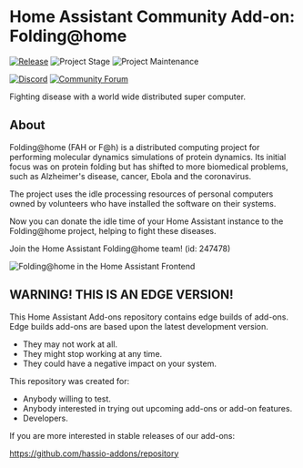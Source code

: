 # Home Assistant Community Add-on: Folding@home

[![Release][release-shield]][release] ![Project Stage][project-stage-shield] ![Project Maintenance][maintenance-shield]

[![Discord][discord-shield]][discord] [![Community Forum][forum-shield]][forum]

Fighting disease with a world wide distributed super computer.

## About

Folding@home (FAH or F@h) is a distributed computing project for performing
molecular dynamics simulations of protein dynamics. Its initial focus was on
protein folding but has shifted to more biomedical problems, such as Alzheimer's
disease, cancer, Ebola and the coronavirus.

The project uses the idle processing resources of personal computers owned by
volunteers who have installed the software on their systems.

Now you can donate the idle time of your Home Assistant instance to the
Folding@home project, helping to fight these diseases.

Join the Home Assistant Folding@home team! (id: 247478)

![Folding@home in the Home Assistant Frontend][screenshot]

## WARNING! THIS IS AN EDGE VERSION!

This Home Assistant Add-ons repository contains edge builds of add-ons.
Edge builds add-ons are based upon the latest development version.

- They may not work at all.
- They might stop working at any time.
- They could have a negative impact on your system.

This repository was created for:

- Anybody willing to test.
- Anybody interested in trying out upcoming add-ons or add-on features.
- Developers.

If you are more interested in stable releases of our add-ons:

<https://github.com/hassio-addons/repository>

[discord-shield]: https://img.shields.io/discord/478094546522079232.svg
[discord]: https://discord.me/hassioaddons
[forum-shield]: https://img.shields.io/badge/community-forum-brightgreen.svg
[forum]: https://community.home-assistant.io/t/home-assistant-community-add-on-folding-home/180496?u=frenck
[github-sponsors-shield]: https://frenck.dev/wp-content/uploads/2019/12/github_sponsor.png
[github-sponsors]: https://github.com/sponsors/frenck
[maintenance-shield]: https://img.shields.io/maintenance/yes/2022.svg
[patreon-shield]: https://frenck.dev/wp-content/uploads/2019/12/patreon.png
[patreon]: https://www.patreon.com/frenck
[project-stage-shield]: https://img.shields.io/badge/project%20stage-experimental-yellow.svg
[release-shield]: https://img.shields.io/badge/version-9f28ab4-blue.svg
[release]: https://github.com/hassio-addons/addon-foldingathome/tree/9f28ab4
[screenshot]: https://github.com/hassio-addons/addon-foldingathome/raw/main/images/screenshot.png